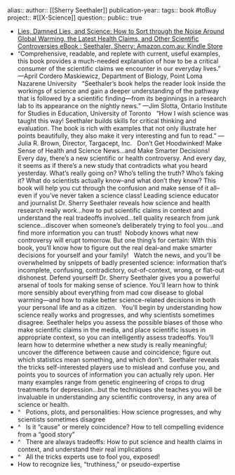 alias::
author:: [[Sherry Seethaler]] 
publication-year::
tags:: book #toBuy 
project:: #[[X-Science]]
question::
public:: true

- [Lies, Damned Lies, and Science: How to Sort through the Noise Around Global Warming, the Latest Health Claims, and Other Scientific Controversies eBook : Seethaler, Sherry: Amazon.com.au: Kindle Store](https://www.amazon.com.au/Lies-Damned-Science-Scientific-Controversies-ebook/dp/B001QL5MZ0/ref=books_dbstyp_desktop_mfs_ys_1?_encoding=UTF8&pd_rd_w=Tz3zb&content-id=amzn1.sym.4f1fbb93-0512-4473-9fa3-610ca85f8fcc&pf_rd_p=4f1fbb93-0512-4473-9fa3-610ca85f8fcc&pf_rd_r=K8XX2KSXQPWSMN187XEV&pd_rd_wg=zLcgB&pd_rd_r=28c325ea-c2a2-46c1-a64d-0093d4f21643)
- “Comprehensive, readable, and replete with current, useful examples, this book provides a much-needed explanation of how to be a critical consumer of the scientific claims we encounter in our everyday lives.” —April Cordero Maskiewicz, Department of Biology, Point Loma Nazarene University   “Seethaler’s book helps the reader look inside the workings of science and gain a deeper understanding of the pathway that is followed by a scientific finding—from its beginnings in a research lab to its appearance on the nightly news.” —Jim Slotta, Ontario Institute for Studies in Education, University of Toronto   “How I wish science was taught this way! Seethaler builds skills for critical thinking and evaluation. The book is rich with examples that not only illustrate her points beautifully, they also make it very interesting and fun to read.” —Julia R. Brown, Director, Targacept, Inc.   Don’t Get Hoodwinked! Make Sense of Health and Science News...and Make Smarter Decisions!   Every day, there’s a new scientific or health controversy. And every day, it seems as if there’s a new study that contradicts what you heard yesterday. What’s really going on? Who’s telling the truth? Who’s faking it? What do scientists actually know–and what don’t they know? This book will help you cut through the confusion and make sense of it all–even if you’ve never taken a science class! Leading science educator and journalist Dr. Sherry Seethaler reveals how science and health research really work...how to put scientific claims in context and understand the real tradeoffs involved...tell quality research from junk science...discover when someone’s deliberately trying to fool you...and find more information you can trust!  Nobody knows what new controversy will erupt tomorrow. But one thing’s for certain: With this book, you’ll know how to figure out the real deal–and make smarter decisions for yourself and your family!   Watch the news, and you’ll be overwhelmed by snippets of badly presented science: information that’s incomplete, confusing, contradictory, out-of-context, wrong, or flat-out dishonest. Defend yourself! Dr. Sherry Seethaler gives you a powerful arsenal of tools for making sense of science. You’ll learn how to think more sensibly about everything from mad cow disease to global warming—and how to make better science-related decisions in both your personal life and as a citizen.   You’ll begin by understanding how science really works and progresses, and why scientists sometimes disagree. Seethaler helps you assess the possible biases of those who make scientific claims in the media, and place scientific issues in appropriate context, so you can intelligently assess tradeoffs. You’ll learn how to determine whether a new study is really meaningful; uncover the difference between cause and coincidence; figure out which statistics mean something, and which don’t.   Seethaler reveals the tricks self-interested players use to mislead and confuse you, and points you to sources of information you can actually rely upon. Her many examples range from genetic engineering of crops to drug treatments for depression...but the techniques she teaches you will be invaluable in understanding any scientific controversy, in any area of science or health.
- ^   Potions, plots, and personalities: How science progresses, and why scientists sometimes disagree
- ^   Is it “cause” or merely coincidence? How to tell compelling evidence from a “good story”
- ^   There are always tradeoffs: How to put science and health claims in context, and understand their real implications
- ^   All the tricks experts use to fool you, exposed!
- How to recognize lies, “truthiness,” or pseudo-expertise